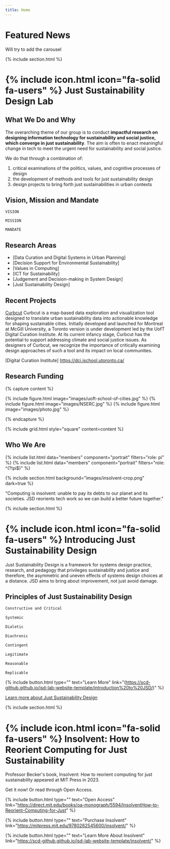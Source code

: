 ```yaml
---
title: Home
---
```


# Featured News

Will try to add the carousel 

{% include section.html %}

# {% include icon.html icon="fa-solid fa-users" %} Just Sustainability Design Lab

## What We Do and Why

The overarching theme of our group is to conduct  **impactful research on designing information technology for sustainability and social justice, which converge in just sustainability**. The aim is often to enact meaningful change in tech to meet the urgent need for sustainability and social justice. 

We do that through a combination of:
1. critical examinations of the politics, values, and cognitive processes of design
2. the development of methods and tools for just sustainability design 
3. design projects to bring forth just sustainabilities in urban contexts




## Vision, Mission and Mandate

```
VISION
```

```
MISSION
```

```
MANDATE
```


## Research Areas

- [Data Curation and Digital Systems in Urban Planning]
- [Decision Support for Environmental Sustainability]
- [Values in Computing]
- [ICT for Sustainability]
- [Judgement and Decision-making in System Design]
- [Just Sustainability Design]


## Recent Projects
[Curbcut](https://toronto.curbcut.ca/)
Curbcut is a map-based data exploration and visualization tool designed to translate urban sustainability data into actionable knowledge for shaping sustainable cities. Initially developed and launched for Montreal at McGill University, a Toronto version is under development led by the UofT Digital Curation Institute. At its current infancy stage, Curbcut has the potential to support addressing climate and social justice issues. As designers of Curbcut, we recognize the importance of critically examining design approaches of such a tool and its impact on local communities.

[Digital Curation Institute] https://dci.ischool.utoronto.ca/

## Research Funding

{% capture content %}

{% include figure.html image="images/uoft-school-of-cities.jpg" %}
{% include figure.html image="images/NSERC.jpg" %}
{% include figure.html image="images/photo.jpg" %}

{% endcapture %}

{% include grid.html style="square" content=content %}

## Who We Are

{% include list.html data="members" component="portrait" filters="role: pi" %}
{% include list.html data="members" component="portrait" filters="role: ^(?!pi$)" %}

{% include section.html background="images/insolvent-crop.png" dark=true %}

"Computing is insolvent: unable to pay its debts to our planet and its societies. JSD reorients tech work so we can build a better future together."

{% include section.html %}

# {% include icon.html icon="fa-solid fa-users" %} Introducing Just Sustainability Design

Just Sustainability Design is a framework for systems design practice, research, and pedagogy that privileges sustainability and justice and therefore, the asymmetric and uneven effects of systems design choices at a distance. JSD aims to bring about improvement, not just avoid damage. 

## Principles of Just Sustainability Design

```sh
Constructive and Critical
```
```sh
Systemic
```
```sh
Dialetic
```
```sh
Diachronic
```
```sh
Contingent
```
```sh
Legitimate
```
```sh
Reasonable
```
```sh
Replicable
```

{%
  include button.html
  type=""
  text="Learn More"
  link="(https://scd-github.github.io/jsd-lab-website-template/introduction%20to%20JSD/)"
%}

[Learn more about Just Sustainability Design](https://scd-github.github.io/jsd-lab-website-template/introduction%20to%20JSD/)

{% include section.html %}

# {% include icon.html icon="fa-solid fa-users" %} Insolvent: How to Reorient Computing for Just Sustainability

Professor Becker's book, Insolvent: How to reorient computing for just sustainability appeared at MIT Press in 2023. 

Get it now! Or read through Open Access.


{%
  include button.html
  type=""
  text="Open Access"
  link="https://direct.mit.edu/books/oa-monograph/5594/InsolventHow-to-Reorient-Computing-for-Just"
%}

{%
  include button.html
  type=""
  text="Purchase Insolvent"
  link="https://mitpress.mit.edu/9780262545600/insolvent/"
%}

{%
  include button.html
  type=""
  text="Learn More About Insolvent"
  link="https://scd-github.github.io/jsd-lab-website-template/insolvent/"
%}

